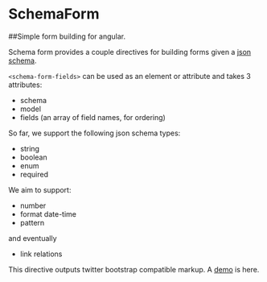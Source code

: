 # SchemaForm

##Simple form building for angular.

Schema form provides a couple directives for building forms
given a [json schema](json-schema.org).

`<schema-form-fields>` can be used as an element or attribute and
takes 3 attributes:

* schema
* model
* fields (an array of field names, for ordering)

So far, we support the following json schema types:

* string
* boolean
* enum
* required

We aim to support:
* number
* format date-time
* pattern

and eventually
* link relations

This directive outputs twitter bootstrap compatible markup. A [demo](http://gaslight.github.io/angular-schema-form/) is here.
